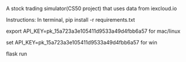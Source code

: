 A stock trading simulator(CS50 project) that uses data from iexcloud.io

Instructions:
In terminal,
pip install -r requirements.txt

export API_KEY=pk_15a723a3e105411d9533a49d4fbb6a57  for mac/linux

set API_KEY=pk_15a723a3e105411d9533a49d4fbb6a57 for win

flask run
